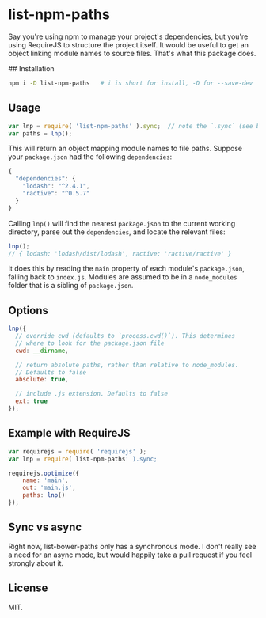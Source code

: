 # list-npm-paths

Say you're using npm to manage your project's dependencies, but you're using RequireJS to structure the project itself. It would be useful to get an object linking module names to source files. That's what this package does.


## Installation

```bash
npm i -D list-npm-paths   # i is short for install, -D for --save-dev
```

## Usage

```js
var lnp = require( 'list-npm-paths' ).sync;  // note the `.sync` (see below).
var paths = lnp();
```

This will return an object mapping module names to file paths. Suppose your `package.json` had the following `dependencies`:

```js
{
  "dependencies": {
    "lodash": "^2.4.1",
    "ractive": "^0.5.7"
  }
}
```

Calling `lnp()` will find the nearest `package.json` to the current working directory, parse out the `dependencies`, and locate the relevant files:

```js
lnp();
// { lodash: 'lodash/dist/lodash', ractive: 'ractive/ractive' }
```

It does this by reading the `main` property of each module's `package.json`, falling back to `index.js`. Modules are assumed to be in a `node_modules` folder that is a sibling of `package.json`.


## Options

```js
lnp({
  // override cwd (defaults to `process.cwd()`). This determines
  // where to look for the package.json file
  cwd: __dirname,

  // return absolute paths, rather than relative to node_modules.
  // Defaults to false
  absolute: true,

  // include .js extension. Defaults to false
  ext: true
});
```


## Example with RequireJS

```js
var requirejs = require( 'requirejs' );
var lnp = require( list-npm-paths' ).sync;

requirejs.optimize({
	name: 'main',
	out: 'main.js',
	paths: lnp()
});
```


## Sync vs async

Right now, list-bower-paths only has a synchronous mode. I don't really see a need for an async mode, but would happily take a pull request if you feel strongly about it.


## License

MIT.
